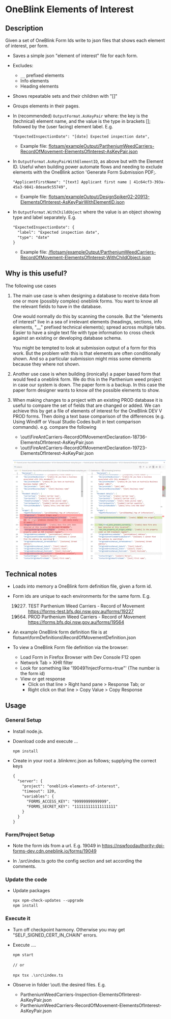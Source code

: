 
 # OneBlink Elements of Interest
 
 ## Description

Given a set of OneBlink Form Ids write to json files that shows each element of interest, per form. 

* Saves a simple json "element of interest" file for each form.

* Excludes:
  - `__` prefixed elements
  - Info elements
  - Heading elements

* Shows repeatable sets and their children with "[]"

* Groups elements in their pages.

* In (recommended) `OutputFormat.AsKeyPair` where: the key is the (technical) element name, and the value is the type in brackets []; followed by the (user facing) element label. E.g. 
    
      "ExpectedInspectionDate": "[date] Expected inspection date",
  
    - Example file: <a href="./flotsam/exampleOutput/PartheniumWeedCarriers-RecordOfMovement-ElementsOfInterest-AsKeyPair.json">flotsam/exampleOutput/PartheniumWeedCarriers-RecordOfMovement-ElementsOfInterest-AsKeyPair.json</a>

* In `OutputFormat.AsKeyPairWithElementID`, as above but with the Element ID. Useful when building power automate flows and needing to exclude elements with the OneBlink action 'Generate Form Submission PDF;.

      "ApplicantFirstName": "[text] Applicant first name | 41c64cf3-393a-45a3-9841-8deae9c55749",   

    - Example file: <a href="./flotsam/exampleOutput/DesignSpiker02-20913-ElementsOfInterest-AsKeyPairWithElementID.json">flotsam/exampleOutput/DesignSpiker02-20913-ElementsOfInterest-AsKeyPairWithElementID.json</a>       

* In `OutputFormat.WithChildObject` where the value is an object showing type and label separately. E.g.

      "ExpectedInspectionDate": {
        "label": "Expected inspection date",
        "type": "date"
      }

    - Example file: <a href="./flotsam/exampleOutput/PartheniumWeedCarriers-RecordOfMovement-ElementsOfInterest-WithChildObject.json">/flotsam/exampleOutput/PartheniumWeedCarriers-RecordOfMovement-ElementsOfInterest-WithChildObject.json</a>


## Why is this useful?

The following use cases

  1. The main use case is when designing a database to receive data from one or more (possibly complex) oneblink forms. You want to know all the relevant fields to have in the database. 

      One would normally do this by scanning the console. But the "elements of interest" live in a sea of irrelevant elements (headings, sections, info elements, "__" prefixed technical elements); spread across multiple tabs. Easier to have a single text file with type information to cross check against an existing or developing database schema.

      You might be tempted to look at submission output of a form for this work. But the problem with this is that elements are often conditionally shown. And so a particular submission might miss some elements because they where not shown.

  2. Another use case is when building (ironically) a paper based form that would feed a oneblink form. We do this in the Parthenium weed project in case our system is down. The paper form is a backup. In this case the paper form designer wants to know *all* the possible elements to show.

  3. When making changes to a project with an existing PROD database it is useful to compare the set of fields that are changed or added. We can achieve this by get a file of elements of interest for the OneBlink DEV V PROD forms. Then doing a text base comparison of the differences (e.g. Using Windiff or Visual Studio Codes built in text comparison commands). e.g. compare the following
      - \out\FireAntCarriers-RecordOfMovementDeclaration-18736-ElementsOfInterest-AsKeyPair.json
      - \out\FireAntCarriers-RecordOfMovementDeclaration-19723-ElementsOfInterest-AsKeyPair.json

      ![formDefinitionComparisonAcrossEnvironments.png](docs\formDefinitionComparisonAcrossEnvironments.png)

## Technical notes

* Loads into memory a OneBlink form definition file, given a form id.

* Form ids are unique to each environments for the same form. E.g.
  - 19227. TEST Parthenium Weed Carriers - Record of Movement https://forms-test.bfs.dpi.nsw.gov.au/forms/19227
  - 19564. PROD Parthenium Weed Carriers - Record of Movement https://forms.bfs.dpi.nsw.gov.au/forms/19564

* An example OneBlink form definition file is at flotsam\formDefinitions\RecordOfMovementDefinition.json

* To view a OneBlink Form file definition via the browser:
  - Load Form in Firefox Browser with Dev Console F12 open
  - Network Tab > XHR filter
  - Look for something like '19049?injectForms=true"' (The number is the form id)
  - View or get response
    + Click on that line > Right hand pane > Response Tab; or
    + Right click on that line > Copy Value > Copy Response


## Usage

### General Setup

* Install node.js.

* Download code and execute ...

      npm install

* Create in your root a .blinkmrc.json as follows; supplying the correct keys

      {
        "server": {
          "project": "oneblink-elements-of-interest",
          "timeout": 120,
          "variables": {
            "FORMS_ACCESS_KEY": "99999999999999",
            "FORMS_SECRET_KEY": "111111111111111111"
          }
        }
      }

### Form/Project Setup

* Note the form ids from a url. E.g. 19049 in https://nswfoodauthority-dpi-forms-dev.cdn.oneblink.io/forms/19049

* In  .\src\index.ts goto the config section and set according the comments.

### Update the code

* Update packages
  
      npx npm-check-updates --upgrade
      npm install

### Execute it

* Turn off checkpoint harmony. Otherwise you may get "SELF_SIGNED_CERT_IN_CHAIN" errors.

* Execute ....
    
      npm start
      
      // or
      
      npx tsx .\src\index.ts

* Observe in folder \out\ the desired files. E.g.

  + PartheniumWeedCarriers-Inspection-ElementsOfInterest-AsKeyPair.json
  + PartheniumWeedCarriers-RecordOfMovement-ElementsOfInterest-AsKeyPair.json


